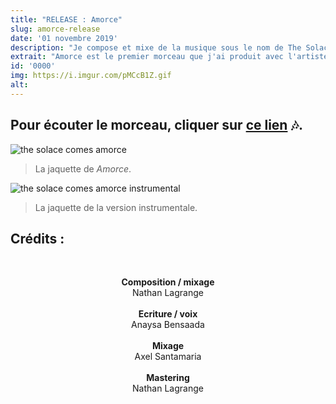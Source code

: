 ```yaml
---
title: "RELEASE : Amorce"
slug: amorce-release
date: '01 novembre 2019'
description: "Je compose et mixe de la musique sous le nom de The Solace Comes. Amorce est le premier morceau que j'ai produit, avec l'artiste Anaysa. Un morceau dans le style French pop avec mes principales influences (Daft Punk, Madeon, ...) et des sonorités trap. Le morceau est disponible sur toutes les plateformes de streaming et en téléchargement sur Bandcamp."
extrait: "Amorce est le premier morceau que j'ai produit avec l'artiste Anaysa. Disponible sur toutes les plateformes de streaming."
id: '0000'
img: https://i.imgur.com/pMCcB1Z.gif
alt:
---
```


## <b>Pour écouter le morceau, cliquer sur [ce lien](https://li.sten.to/amorce) 🎶.</b>

<div class="sep-50"></div>

![the solace comes amorce](https://i.imgur.com/eGwXoFT.jpg)
>La jaquette de <i>Amorce</i>.

<div class="sep-50"></div>

![the solace comes amorce instrumental](https://i.imgur.com/pSc4Z2L.jpg)
>La jaquette de la version instrumentale.

<div class="sep-50"></div>

## Crédits :


<br>
<p style="text-align: center">
<b>Composition / mixage</b>
<br> 
Nathan Lagrange
<br><br> 
<b>Ecriture / voix</b>
<br> 
Anaysa Bensaada
<br><br> 
<b>Mixage</b>
<br> 
Axel Santamaria
<br><br> 
<b>Mastering</b>
<br>
Nathan Lagrange
</p>
